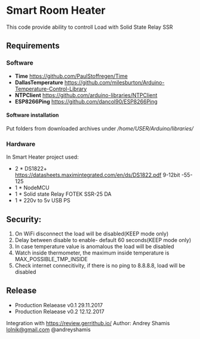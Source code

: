 # Smart Room Heater
This code provide ability to controll Load with Solid State Relay SSR


## Requirements
### Software
* **Time** https://github.com/PaulStoffregen/Time
* **DallasTemperature** https://github.com/milesburton/Arduino-Temperature-Control-Library
* **NTPClient** https://github.com/arduino-libraries/NTPClient
* **ESP8266Ping** https://github.com/dancol90/ESP8266Ping

#### Software installation
Put folders from downloaded archives under _/home/USER/Arduino/libraries/_

### Hardware
In Smart Heater project used:
* 2 * DS1822+   https://datasheets.maximintegrated.com/en/ds/DS1822.pdf  9-12bit  -55-125
* 1 * NodeMCU
* 1 * Solid state Relay FOTEK SSR-25 DA
* 1 * 220v to 5v USB PS
## Security:
1. On WiFi disconnect the load will be disabled(KEEP mode only)
2. Delay between disable to enable- default 60 seconds(KEEP mode only)
3. In case temperature value is anomalous the load will be disabled
4. Watch inside thermometer, the maximum inside temperature is MAX_POSSIBLE_TMP_INSIDE
5. Check internet connecitivity, if there is no ping to 8.8.8.8, load will be disabled

## Release
- Production Relaease v0.1 29.11.2017
- Production Relaease v0.2 12.12.2017

Integration with https://review.gerrithub.io/
Author: Andrey Shamis lolnik@gmail.com
@andreyshamis
